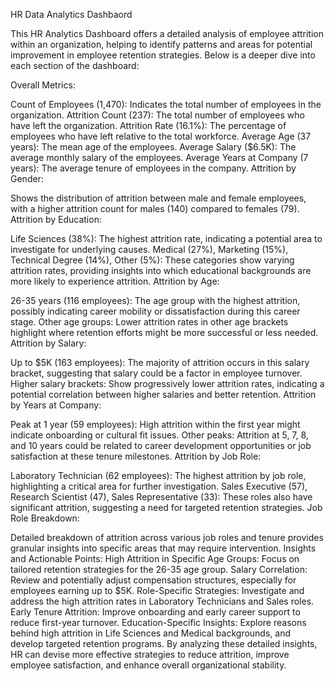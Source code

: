 HR Data Analytics Dashbaord 

This HR Analytics Dashboard offers a detailed analysis of employee attrition within an organization, helping to identify patterns and areas for potential improvement in employee retention strategies. Below is a deeper dive into each section of the dashboard:

Overall Metrics:

Count of Employees (1,470): Indicates the total number of employees in the organization.
Attrition Count (237): The total number of employees who have left the organization.
Attrition Rate (16.1%): The percentage of employees who have left relative to the total workforce.
Average Age (37 years): The mean age of the employees.
Average Salary ($6.5K): The average monthly salary of the employees.
Average Years at Company (7 years): The average tenure of employees in the company.
Attrition by Gender:

Shows the distribution of attrition between male and female employees, with a higher attrition count for males (140) compared to females (79).
Attrition by Education:

Life Sciences (38%): The highest attrition rate, indicating a potential area to investigate for underlying causes.
Medical (27%), Marketing (15%), Technical Degree (14%), Other (5%): These categories show varying attrition rates, providing insights into which educational backgrounds are more likely to experience attrition.
Attrition by Age:

26-35 years (116 employees): The age group with the highest attrition, possibly indicating career mobility or dissatisfaction during this career stage.
Other age groups: Lower attrition rates in other age brackets highlight where retention efforts might be more successful or less needed.
Attrition by Salary:

Up to $5K (163 employees): The majority of attrition occurs in this salary bracket, suggesting that salary could be a factor in employee turnover.
Higher salary brackets: Show progressively lower attrition rates, indicating a potential correlation between higher salaries and better retention.
Attrition by Years at Company:

Peak at 1 year (59 employees): High attrition within the first year might indicate onboarding or cultural fit issues.
Other peaks: Attrition at 5, 7, 8, and 10 years could be related to career development opportunities or job satisfaction at these tenure milestones.
Attrition by Job Role:

Laboratory Technician (62 employees): The highest attrition by job role, highlighting a critical area for further investigation.
Sales Executive (57), Research Scientist (47), Sales Representative (33): These roles also have significant attrition, suggesting a need for targeted retention strategies.
Job Role Breakdown:

Detailed breakdown of attrition across various job roles and tenure provides granular insights into specific areas that may require intervention.
Insights and Actionable Points:
High Attrition in Specific Age Groups: Focus on tailored retention strategies for the 26-35 age group.
Salary Correlation: Review and potentially adjust compensation structures, especially for employees earning up to $5K.
Role-Specific Strategies: Investigate and address the high attrition rates in Laboratory Technicians and Sales roles.
Early Tenure Attrition: Improve onboarding and early career support to reduce first-year turnover.
Education-Specific Insights: Explore reasons behind high attrition in Life Sciences and Medical backgrounds, and develop targeted retention programs.
By analyzing these detailed insights, HR can devise more effective strategies to reduce attrition, improve employee satisfaction, and enhance overall organizational stability.
